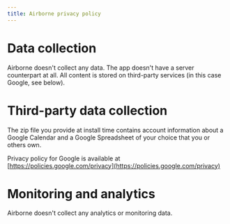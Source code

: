 ```yaml
---
title: Airborne privacy policy
---
```


Data collection
===============

Airborne doesn't collect any data. The app doesn't have a server counterpart at all.
All content is stored on third-party services (in this case Google, see below).

Third-party data collection
===========================

The zip file you provide at install time contains account information about a
Google Calendar and a Google Spreadsheet of your choice that you or others own.

Privacy policy for Google is available at [https://policies.google.com/privacy](https://policies.google.com/privacy)

Monitoring and analytics
========================

Airborne doesn't collect any analytics or monitoring data.
